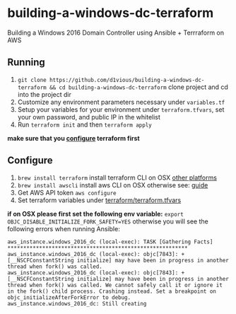 # building-a-windows-dc-terraform
Building a Windows 2016 Domain Controller using Ansible + Terrraform on AWS

## Running

1. `git clone https://github.com/d1vious/building-a-windows-dc-terraform && cd building-a-windows-dc-terraform` clone project and cd into the project dir
2. Customize any environment parameters necessary under `variables.tf`
3. Setup your variables for your environment under `terraform.tfvars`, set your own password, and public IP in the whitelist
4. Run `terraform init` and then `terraform apply`

**make sure that you [configure](#configure) terraform first**

## Configure 

1. `brew install terraform` install terraform CLI on OSX [other platforms](https://www.terraform.io/downloads.html)
2. `brew install awscli`  install aws CLI on OSX otherwise see: [guide](https://docs.aws.amazon.com/cli/latest/userguide/cli-chap-install.html)
3. Get AWS API token `aws configure` 
4. Set terraform variables under [terraform/terraform.tfvars](https://github.com/splunk/attack_range/blob/develop/terraform/terraform.tfvars.example)

**if on OSX please first set the following env variable:** `export OBJC_DISABLE_INITIALIZE_FORK_SAFETY=YES` otherwise you will see the following errors when running Ansible:

```
aws_instance.windows_2016_dc (local-exec): TASK [Gathering Facts] *********************************************************
aws_instance.windows_2016_dc (local-exec): objc[7843]: +[__NSCFConstantString initialize] may have been in progress in another thread when fork() was called.
aws_instance.windows_2016_dc (local-exec): objc[7843]: +[__NSCFConstantString initialize] may have been in progress in another thread when fork() was called. We cannot safely call it or ignore it in the fork() child process. Crashing instead. Set a breakpoint on objc_initializeAfterForkError to debug.
aws_instance.windows_2016_dc: Still creating
```